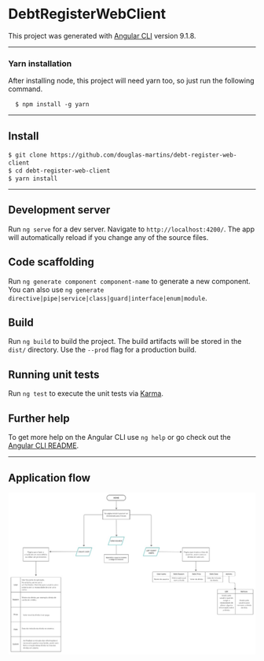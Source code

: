 
<p float="left">
  <img src="https://1.bp.blogspot.com/-CpOVQnk_nE0/WDbFz6J2JfI/AAAAAAAAGZk/SZKGIqr1TZgNZiMBoHKnh--r9xDV5RMkACLcB/s1600/angularjs-development-services.png"  alt=""/ width="150">
</p>


# DebtRegisterWebClient

This project was generated with [Angular CLI](https://github.com/angular/angular-cli) version 9.1.8.

---
###
### Yarn installation
  After installing node, this project will need yarn too, so just run the following command.

      $ npm install -g yarn

---

## Install

    $ git clone https://github.com/douglas-martins/debt-register-web-client
    $ cd debt-register-web-client
    $ yarn install

---
## Development server

Run `ng serve` for a dev server. Navigate to `http://localhost:4200/`. The app will automatically reload if you change any of the source files.

## Code scaffolding

Run `ng generate component component-name` to generate a new component. You can also use `ng generate directive|pipe|service|class|guard|interface|enum|module`.

## Build

Run `ng build` to build the project. The build artifacts will be stored in the `dist/` directory. Use the `--prod` flag for a production build.

## Running unit tests

Run `ng test` to execute the unit tests via [Karma](https://karma-runner.github.io).

## Further help

To get more help on the Angular CLI use `ng help` or go check out the [Angular CLI README](https://github.com/angular/angular-cli/blob/master/README.md).

---
## Application flow 
![alt text](https://github.com/douglas-martins/debt-register-app/blob/master/fluxograma.jpeg?raw=true)
